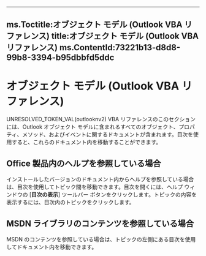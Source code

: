 

---
ms.Toctitle:オブジェクト モデル (Outlook VBA リファレンス)
title:オブジェクト モデル (Outlook VBA リファレンス)
ms.ContentId:73221b13-d8d8-99b8-3394-b95dbbfd5ddc
---
# オブジェクト モデル (Outlook VBA リファレンス)




UNRESOLVED_TOKEN_VAL(outlooknv2) VBA リファレンスのこのセクションには、Outlook オブジェクト モデルに含まれるすべてのオブジェクト、プロパティ、メソッド、およびイベントに関するドキュメントが含まれます。目次を使用すると、これらのドキュメント内を移動することができます。

## Office 製品内のヘルプを参照している場合 
インストールしたバージョンのドキュメント内からヘルプを参照している場合は、目次を使用してトピック間を移動できます。目次を開くには、ヘルプ ウィンドウの [**目次の表示**] ツールバー ボタンをクリックします。トピックの内容を表示するには、目次内のトピックをクリックします。



## MSDN ライブラリのコンテンツを参照している場合
MSDN のコンテンツを参照している場合は、トピックの左側にある目次を使用してドキュメント内を移動できます。




